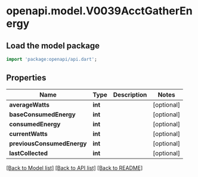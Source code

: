 # openapi.model.V0039AcctGatherEnergy

## Load the model package
```dart
import 'package:openapi/api.dart';
```

## Properties
Name | Type | Description | Notes
------------ | ------------- | ------------- | -------------
**averageWatts** | **int** |  | [optional] 
**baseConsumedEnergy** | **int** |  | [optional] 
**consumedEnergy** | **int** |  | [optional] 
**currentWatts** | **int** |  | [optional] 
**previousConsumedEnergy** | **int** |  | [optional] 
**lastCollected** | **int** |  | [optional] 

[[Back to Model list]](../README.md#documentation-for-models) [[Back to API list]](../README.md#documentation-for-api-endpoints) [[Back to README]](../README.md)


